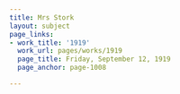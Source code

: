 ```yaml
---
title: Mrs Stork
layout: subject
page_links:
- work_title: '1919'
  work_url: pages/works/1919
  page_title: Friday, September 12, 1919
  page_anchor: page-1008

---
```

